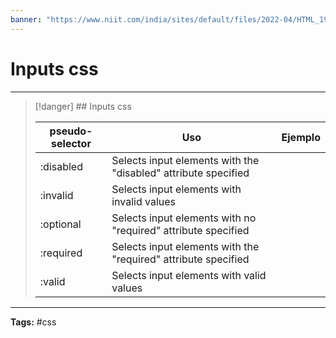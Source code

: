```yaml
---
banner: "https://www.niit.com/india/sites/default/files/2022-04/HTML_1920x565px.jpg"
---
```


# Inputs css
<hr> 

> [!danger] ## Inputs css
> 
> |pseudo-selector|Uso|Ejemplo|
> |---|---|---|
> |:disabled|Selects input elements with the "disabled" attribute specified||
> |:invalid|Selects input elements with invalid values||
> |:optional|Selects input elements with no "required" attribute specified||
> |:required|Selects input elements with the "required" attribute specified||
> |:valid|Selects input elements with valid values||
> 
<hr>
<b>Tags:</b> #css 
